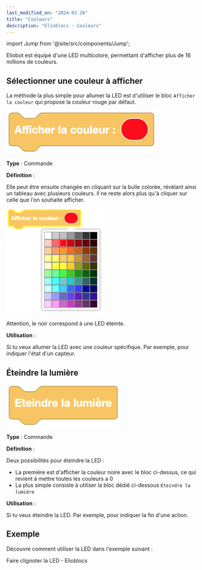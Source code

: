 ```yaml
---
last_modified_on: "2024-02-26"
title: "Couleurs"
description: "Elioblocs - Couleurs"
---
```


import Jump from '@site/src/components/Jump';


Eliobot est équipé d'une LED multicolore, permettant d'afficher plus de 16 millions de couleurs. 


## Sélectionner une couleur à afficher

La méthode la plus simple pour allumer la LED est d'utiliser le bloc ```Afficher la couleur``` qui propose la couleur rouge par défaut.

![Bloc light on](../../../static/img/elioblocs/blocs/colors/light-on.png)

**Type** : Commande

**Définition** :

Elle peut être ensuite changée en cliquant sur la bulle colorée, révélant ainsi un tableau avec plusieurs couleurs.
Il ne reste alors plus qu'à cliquer sur celle que l'on souhaite afficher.

![Color selector](../../../static/img/elioblocs/blocs/colors/color-choice.png)

Attention, le noir correspond à une LED éteinte.

**Utilisation** :

Si tu veux allumer la LED avec une couleur spécifique. Par exemple, pour indiquer l'état d'un capteur.


## Éteindre la lumière

![Bloc light off](../../../static/img/elioblocs/blocs/colors/light-off.png)

**Type** : Commande

**Définition** :

Deux possibilités pour éteindre la LED :

- La première est d'afficher la couleur noire avec le bloc ci-dessus, ce qui revient à mettre toutes les couleurs a 0
- La plus simple consiste à utiliser la bloc dédié ci-dessous ```Eteindre la lumière```

**Utilisation** :

Si tu veux éteindre la LED. Par exemple, pour indiquer la fin d'une action.

## Exemple

Découvre comment utiliser la LED dans l'exemple suivant :

<Jump to="/docs/tutorial/elioblocs/blink-led-elioblocs">Faire clignoter la LED - Elioblocs</Jump>

